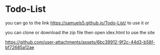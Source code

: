 # Todo-List
you can go to the link https://samuels5.github.io/Todo-List/ to use it or

you can clone or download the zip file then open idex.html to use the site 




https://github.com/user-attachments/assets/6bc39912-9f2c-44d3-b58f-bf72685a12ae

